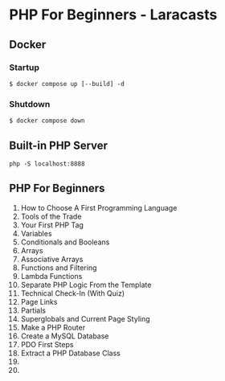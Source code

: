# PHP For Beginners - Laracasts

## Docker

### Startup

`$ docker compose up [--build] -d`

### Shutdown

`$ docker compose down`

## Built-in PHP Server

`php -S localhost:8888`

## PHP For Beginners

1. How to Choose A First Programming Language
2. Tools of the Trade
3. Your First PHP Tag
4. Variables
5. Conditionals and Booleans
6. Arrays
7. Associative Arrays
8. Functions and Filtering
9. Lambda Functions
10. Separate PHP Logic From the Template
11. Technical Check-In (With Quiz)
12. Page Links
13. Partials
14. Superglobals and Current Page Styling
15. Make a PHP Router
16. Create a MySQL Database
17. PDO First Steps
18. Extract a PHP Database Class
19.
20.
